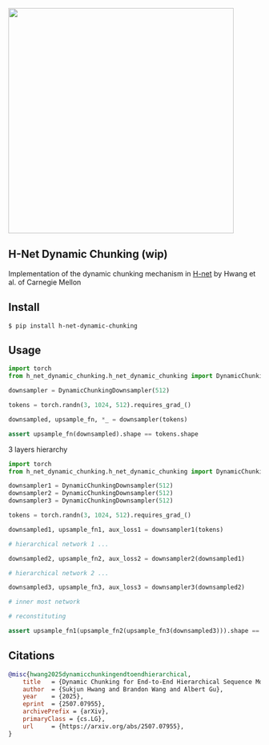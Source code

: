 <img src="./h-net.png" width="450px"></img>

## H-Net Dynamic Chunking (wip)

Implementation of the dynamic chunking mechanism in [H-net](https://arxiv.org/abs/2507.07955) by Hwang et al. of Carnegie Mellon

## Install

```shell
$ pip install h-net-dynamic-chunking
```

## Usage

```python
import torch
from h_net_dynamic_chunking.h_net_dynamic_chunking import DynamicChunkingDownsampler

downsampler = DynamicChunkingDownsampler(512)

tokens = torch.randn(3, 1024, 512).requires_grad_()

downsampled, upsample_fn, *_ = downsampler(tokens)

assert upsample_fn(downsampled).shape == tokens.shape
```

3 layers hierarchy

```python
import torch
from h_net_dynamic_chunking.h_net_dynamic_chunking import DynamicChunkingDownsampler

downsampler1 = DynamicChunkingDownsampler(512)
downsampler2 = DynamicChunkingDownsampler(512)
downsampler3 = DynamicChunkingDownsampler(512)

tokens = torch.randn(3, 1024, 512).requires_grad_()

downsampled1, upsample_fn1, aux_loss1 = downsampler1(tokens)

# hierarchical network 1 ...

downsampled2, upsample_fn2, aux_loss2 = downsampler2(downsampled1)

# hierarchical network 2 ...

downsampled3, upsample_fn3, aux_loss3 = downsampler3(downsampled2)

# inner most network

# reconstituting

assert upsample_fn1(upsample_fn2(upsample_fn3(downsampled3))).shape == tokens.shape
```

## Citations

```bibtex
@misc{hwang2025dynamicchunkingendtoendhierarchical,
    title   = {Dynamic Chunking for End-to-End Hierarchical Sequence Modeling},
    author  = {Sukjun Hwang and Brandon Wang and Albert Gu},
    year    = {2025},
    eprint  = {2507.07955},
    archivePrefix = {arXiv},
    primaryClass = {cs.LG},
    url     = {https://arxiv.org/abs/2507.07955},
}
```
